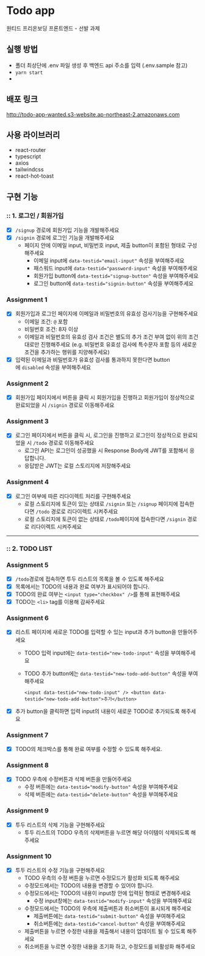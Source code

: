 # Todo app
원티드 프리온보딩 프론트엔드 - 선발 과제

## 실행 방법
- 폴더 최상단에 .env 파일 생성 후 백엔드 api 주소를 입력 (.env.sample 참고)
- ```yarn start```
- 
## 배포 링크
http://todo-app-wanted.s3-website.ap-northeast-2.amazonaws.com

## 사용 라이브러리
- react-router
- typescript
- axios
- tailwindcss
- react-hot-toast

## 구현 기능

### :: 1. 로그인 / 회원가입

- [x]  `/signup` 경로에 회원가입 기능을 개발해주세요
- [x]  `/signin` 경로에 로그인 기능을 개발해주세요
    - 페이지 안에 이메일 input, 비밀번호 input, 제출 button이 포함된 형태로 구성해주세요
        - 이메일 input에 `data-testid="email-input"` 속성을 부여해주세요
        - 패스워드 input에 `data-testid="password-input"` 속성을 부여해주세요
        - 회원가입 button에 `data-testid="signup-button"` 속성을 부여해주세요
        - 로그인 button에 `data-testid="signin-button"` 속성을 부여해주세요

### Assignment 1

- [x]  회원가입과 로그인 페이지에 이메일과 비밀번호의 유효성 검사기능을 구현해주세요
    - 이메일 조건: `@` 포함
    - 비밀번호 조건: 8자 이상
    - 이메일과 비밀번호의 유효성 검사 조건은 별도의 추가 조건 부여 없이 위의 조건대로만 진행해주세요 (e.g. 비밀번호 유효성 검사에 특수문자 포함 등의 새로운 조건을 추가하는 행위를 지양해주세요)
- [x]  입력된 이메일과 비밀번호가 유효성 검사를 통과하지 못한다면 button에 `disabled` 속성을 부여해주세요

### Assignment 2

- [x]  회원가입 페이지에서 버튼을 클릭 시 회원가입을 진행하고 회원가입이 정상적으로 완료되었을 시 `/signin` 경로로 이동해주세요

### Assignment 3

- [x]  로그인 페이지에서 버튼을 클릭 시, 로그인을 진행하고 로그인이 정상적으로 완료되었을 시 `/todo` 경로로 이동해주세요
    - 로그인 API는 로그인이 성공했을 시 Response Body에 JWT를 포함해서 응답합니다.
    - 응답받은 JWT는 로컬 스토리지에 저장해주세요

### Assignment 4

- [x]  로그인 여부에 따른 리다이렉트 처리를 구현해주세요
    - 로컬 스토리지에 토큰이 있는 상태로 `/signin` 또는 `/signup` 페이지에 접속한다면 `/todo` 경로로 리다이렉트 시켜주세요
    - 로컬 스토리지에 토큰이 없는 상태로 `/todo`페이지에 접속한다면 `/signin` 경로로 리다이렉트 시켜주세요

---

### :: 2. TODO LIST

### Assignment 5

- [x]  `/todo`경로에 접속하면 투두 리스트의 목록을 볼 수 있도록 해주세요
- [x]  목록에서는 TODO의 내용과 완료 여부가 표시되어야 합니다.
- [x]  TODO의 완료 여부는 `<input type="checkbox" />`를 통해 표현해주세요
- [x]  TODO는 `<li>` tag를 이용해 감싸주세요

### Assignment 6

- [x]  리스트 페이지에 새로운 TODO를 입력할 수 있는 input과 추가 button을 만들어주세요
    - TODO 입력 input에는 `data-testid="new-todo-input"` 속성을 부여해주세요
    - TODO 추가 button에는 `data-testid="new-todo-add-button"` 속성을 부여해주세요
        
        `<input data-testid="new-todo-input" />
        <button data-testid="new-todo-add-button">추가</button>`
        
- [x]  추가 button을 클릭하면 입력 input의 내용이 새로운 TODO로 추가되도록 해주세요

### Assignment 7

- [x]  TODO의 체크박스를 통해 완료 여부를 수정할 수 있도록 해주세요.

### Assignment 8

- [x]  TODO 우측에 수정버튼과 삭제 버튼을 만들어주세요
    - 수정 버튼에는 `data-testid="modify-button"` 속성을 부여해주세요
    - 삭제 버튼에는 `data-testid="delete-button"` 속성을 부여해주세요

### Assignment 9

- [x]  투두 리스트의 삭제 기능을 구현해주세요
    - 투두 리스트의 TODO 우측의 삭제버튼을 누르면 해당 아이템이 삭제되도록 해주세요

### Assignment 10

- [x]  투두 리스트의 수정 기능을 구현해주세요
    - TODO 우측의 수정 버튼을 누르면 수정모드가 활성화 되도록 해주세요
    - 수정모드에서는 TODO의 내용을 변경할 수 있어야 합니다.
    - 수정모드에서는 TODO의 내용이 input창 안에 입력된 형태로 변경해주세요
        - 수정 input창에는 `data-testid="modify-input"` 속성을 부여해주세요
    - 수정모드에서는 TODO의 우측에 제출버튼과 취소버튼이 표시되게 해주세요
        - 제출버튼에는 `data-testid="submit-button"` 속성을 부여해주세요
        - 취소버튼에는 `data-testid="cancel-button"` 속성을 부여해주세요
    - 제출버튼을 누르면 수정한 내용을 제출해서 내용이 업데이트 될 수 있도록 해주세요
    - 취소버튼을 누르면 수정한 내용을 초기화 하고, 수정모드를 비활성화 해주세요
